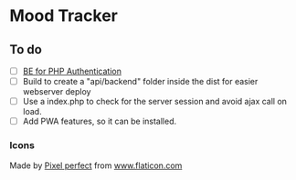 # Mood Tracker

## To do

- [ ] [BE for PHP Authentication](https://phppot.com/php/php-login-script-with-session/)
- [ ] Build to create a "api/backend" folder inside the dist for easier webserver deploy
- [ ] Use a index.php to check for the server session and avoid ajax call on load.
- [ ] Add PWA features, so it can be installed.

### Icons

Made by <a href="https://www.flaticon.com/authors/pixel-perfect" title="Pixel perfect">Pixel perfect</a> from <a href="https://www.flaticon.com/" title="Flaticon"> www.flaticon.com</a>
